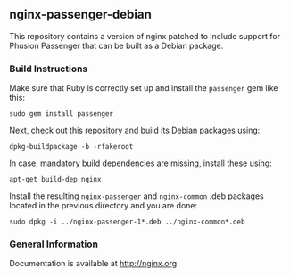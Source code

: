 ## nginx-passenger-debian ##

This repository contains a version of nginx patched to include support for Phusion Passenger that can be built as a Debian package.

### Build Instructions ###

Make sure that Ruby is correctly set up and install the `passenger` gem like this:

    sudo gem install passenger

Next, check out this repository and build its Debian packages using:

    dpkg-buildpackage -b -rfakeroot

In case, mandatory build dependencies are missing, install these using:

    apt-get build-dep nginx

Install the resulting `nginx-passenger` and `nginx-common` .deb packages located in the previous directory and you are done:

    sudo dpkg -i ../nginx-passenger-1*.deb ../nginx-common*.deb

### General Information ###

Documentation is available at http://nginx.org

